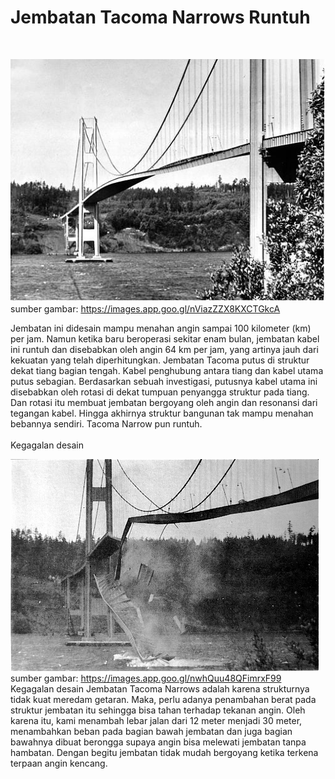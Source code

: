 <h1>Jembatan Tacoma Narrows Runtuh</h1><br>

![Jembatan Tacoma Narrows](tacoma_Narrows_bridge_2.jpg)
<br>sumber gambar: https://images.app.goo.gl/nViazZZX8KXCTGkcA

Jembatan ini didesain mampu menahan angin sampai 100 kilometer (km) per jam. Namun ketika baru beroperasi sekitar enam bulan, jembatan kabel ini runtuh dan disebabkan oleh angin 64 km per jam, yang artinya jauh dari kekuatan yang telah diperhitungkan. Jembatan Tacoma putus di struktur dekat tiang bagian tengah. Kabel penghubung antara tiang dan kabel utama putus sebagian. Berdasarkan sebuah investigasi, putusnya kabel utama ini disebabkan oleh rotasi di dekat tumpuan penyangga struktur pada tiang. Dan rotasi itu membuat jembatan bergoyang oleh angin dan resonansi dari tegangan kabel. Hingga akhirnya struktur bangunan tak mampu menahan bebannya sendiri. Tacoma Narrow pun runtuh.<br><br>
Kegagalan desain<br>

![Jembatan Tacoma Narrows Runtuh](TacomaNarrowsCollapse.png)
<br>sumber gambar: https://images.app.goo.gl/nwhQuu48QFimrxF99<br>
Kegagalan desain Jembatan Tacoma Narrows adalah karena strukturnya tidak kuat meredam getaran. Maka, perlu adanya penambahan berat pada struktur jembatan itu sehingga bisa tahan terhadap tekanan angin. Oleh karena itu, kami menambah lebar jalan dari 12 meter menjadi 30 meter, menambahkan beban pada bagian bawah jembatan dan juga bagian bawahnya dibuat berongga supaya angin bisa melewati jembatan tanpa hambatan. Dengan begitu jembatan tidak mudah bergoyang ketika terkena terpaan angin kencang.
